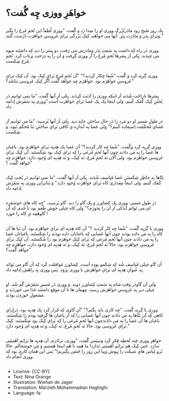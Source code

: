 # خواهَرِ ووزی چِه گُفت؟

##
یِک روز صُبحِ زود مادَربُزُرگِ ووزی او را صِدا زَد وَ گُفت، "ووزی لُطفاََ این تُخمِ مُرغ را بِگیر وَبَرایِ پِدَر وَ مادَرَت بِبَر. آنها می خواهَند کِیکِ ُبزُرگی بَرایِ عَروسیِ خواهَرَت دُرُست کُنَند."

##
ووزی دَر راه کِه داشت بِه سَمتِ پِدَر وَمادرَش می رَفت، دو پِسَر را دید کِه داشتَند میوِه می چیدَند. یِکی اَز پِسَرها تُخمِ مُرغ را اَز ووزی گِرِفت وَ آن را بِه دِرَخت پَرتاب کَرد. تُخمِ مُرغ شِکَست.

##
ووزی گِریِه کَرد وَ گُفت،"شُما چِکار کَردید؟" "آن تُخمِ مُرغ بَرایِ کِیک بود. آن کِیک بَرایِ عَروسیِ خواهَرَم بود. خواهَرَم چِه خواهَد گُفت اَگَر کِیکِ عَروسی نَباشَد؟"

##
پِسَرها ناراحَت شُدَند اَز اینکِه ووزی را اَذیَت کَردَند. یِکی اَز آنها گُفت، "ما نِمی تَوانیم دَر پُختَنِ کِیک کُمَک کُنیم، وَلی اینجا یِک یِک عَصا بَرایِ خواهَرَت اَست."ووزی بِه سَفَرَش اِدامِه داد.

##
دَر طولِ مَسیر او دو مَرد را دَر حالِ ساختَنِ خانِه دید. یِکی اَز آنها پُرسید، "ما می تَوانیم اَز عَصایِ مُحکَمَت اِستِفادِه کُنیم؟" وَلی عَصا بِه اَندازِه یِ کافی بَرایِ ساختَنِ بَنا مُحکَم نَبود، وَ شِکَست.

##
ووزی گِریِه کَرد وَگُفت، "شُما چِه کار کَردید؟" آن عَصا یِک هِدیِه بَرایِ خواهَرَم بود. باغبان ها عَصا را بِه مَن دادَند چون آنها تُخمِ مُرغی را کِه بَرایِ کِیک بود شِکَستَند. آن کِیک بَرایِ عَروسیِ خواهَرَم بود. وَلی اَلان نَه تُخمِ مُرغ، نَه کِیک، وَ نَه هِدیِه ای وُجود دارَد. خواهَرَم چِه خواهَد گُفت ؟"

##
بَنّاها بِه خاطِرِ شِکَستَنِ عَصا مُتِاسِف شُدَند. یِکی اَز آنها گُفت، "ما نمی تَوانیم دَر پُختِ کِیک کُمَک کُنیم، وَلی اینجا مِقداری کاه بَرایِ خواهَرَت وُجود دارَد." وَ بَنابَراین ووزی بِه سَفَرَش اِدامِه داد.

##
دَر طولِ مَسیر، ووزی یِک کِشاوَرز وَ یِک گاو را دید. گاو پُرسید، "چِه کاه هایِ خوشمَزِه ای،می تَوانَم اَندَکی اَز آن را بِخورَم؟" وَلی کاه خِیلی خوش طَعم بود تا حَدی کِه آن گاوهَمِه یِ کاه را خورد !

##
ووزی با گِریِه گُفت، "شُما چِه کار کَردید ؟" آن کاه هِدیِه ای بَرایِ خواهَرَم بود. آن بَنا ها آن کاه را بِه مَن دادِه بودَند چون آنها عَصایی کِه باغبانان دادِه بودَند را شِکَستَند. باغبانان عَصا را بِه مَن دادَند چون آنها تُخمِ مُرغی کِه بَرایِ کِیکِ خوهَرَم بود را شُکَستَند. آن کِیک بَرایِ عَروسیِ خواهَرَم بود. حالا نَه تُخمِ مُرغ، نَه کِیک، وَ نَه هِدیِه ای وُجود دارَد، خواهَرَم چِه خواهَد گُفت؟"

##
آن گاو خِیلی مُتِاسِف شُد کِه شِکَمو بودِه اَست. کِشاوَرز مُوافِقََت کَرد کِه آن گاو می تَوانَد بِه عُنوانِ هِدیِه ای بَرایِ خواهَرَش با ووزی بِرَوَد. پَس ووزی بِه راهَش اِدامِه داد.

##
وَلی آن گاودَر وَقتِ شام بِه سَمتِ کِشاوَرز دَوید. وَ ووزی دَر مَسیرِ سَفَرَش گُم شُد. او خِیلی دیر بِه عَروسیِ خواهَرَش رِسید. مِهمان ها تا آن موقِع داشتَند غَذا می خوردَند وَ مَشغولِ خوردَن بودَند.

##
ووزی با گِریِه گُفت، "چِه کاری بایَد بِکُنَم؟" "آن گاوی کِه فَرار کَرد یِک هِدیِه بود، دَراِزایِ کاهی کِه آن بَنّاها بِه مَن دادَند چون آنها عَصایی را کِه اَز باغبان ها گِرِفتِه بودَم را شِکَستَند. باغبان ها آن عَصا را بِه مَن دادَندچون آنها تُخمِ مُرغی را کِه بَرایِ کِیک بود شِکَستَند. کِیک بَرایِ عَروسی بود. حالا نَه تُخمِ مُرغ، نَه کِیک، وَ نَه هِدیِه ای وُجود دارَد."

##
خواهَرِ ووزی چَند لَحظِه فِکر کَرد وَسِپَس گُفت، "ووزی، بَرادَرَم، آن هِدیِه ها بَرایَم اَهَمیَتی نَدارَد. حَتی کِیک هَم بَرایَم اَهَمیَتی نَدارَد! ما هَمِه با هَم اینجا هَستیم وَ مَن خوشحالَم. حالا بُرو لِباس هایِ شیکَت را بِپوش وَبِیا این روز را جَشن بِگیریم!" پَس این هَمان کاری بود کِه ووزی اَنجام داد.

##
* License: [CC-BY]
* Text: Nina Orange
* Illustration: Wiehan de Jager
* Translation: Marzieh Mohammadian Haghighi
* Language: fa

